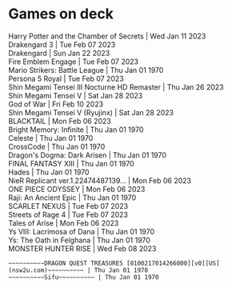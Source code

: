 # Games on deck
Harry Potter and the Chamber of Secrets | Wed Jan 11 2023  
Drakengard 3 | Tue Feb 07 2023  
Drakengard | Sun Jan 22 2023  
Fire Emblem Engage | Tue Feb 07 2023  
Mario Strikers: Battle League | Thu Jan 01 1970  
Persona 5 Royal | Tue Feb 07 2023  
Shin Megami Tensei III Nocturne HD Remaster | Thu Jan 26 2023  
Shin Megami Tensei V | Sat Jan 28 2023  
God of War | Fri Feb 10 2023  
Shin Megami Tensei V (Ryujinx) | Sat Jan 28 2023  
BLACKTAIL | Mon Feb 06 2023  
Bright Memory: Infinite | Thu Jan 01 1970  
Celeste | Thu Jan 01 1970  
CrossCode | Thu Jan 01 1970  
Dragon's Dogma: Dark Arisen | Thu Jan 01 1970  
FINAL FANTASY XIII | Thu Jan 01 1970  
Hades | Thu Jan 01 1970  
NieR Replicant ver.1.22474487139... | Mon Feb 06 2023  
ONE PIECE ODYSSEY | Mon Feb 06 2023  
Raji: An Ancient Epic | Thu Jan 01 1970  
SCARLET NEXUS | Tue Feb 07 2023  
Streets of Rage 4 | Tue Feb 07 2023  
Tales of Arise | Mon Feb 06 2023  
Ys VIII: Lacrimosa of Dana | Thu Jan 01 1970  
Ys: The Oath in Felghana | Thu Jan 01 1970  
MONSTER HUNTER RISE | Wed Feb 08 2023  
~~~~~~MONSTER HUNTER ULTIMAX~~~~~~ | Wed Feb 08 2023  
~~~~~~~~~~DRAGON QUEST TREASURES [0100217014266000][v0][US](nsw2u.com)~~~~~~~~~~ | Thu Jan 01 1970  
~~~~~~~~~~Sifu~~~~~~~~~~ | Thu Jan 01 1970  
